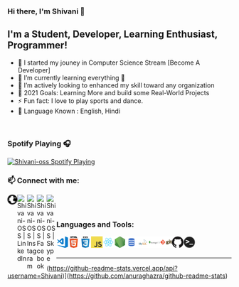 ### Hi there, I'm Shivani 👋

## I'm a Student, Developer, Learning Enthusiast, Programmer!

- 🔭 I started my jouney in Computer Science Stream [Become A Developer]
- 🌱 I’m currently learning everything 🤣
- 👯 I’m actively looking to enhanced my skill toward any organization
- 🥅 2021 Goals: Learning More and build some Real-World Projects
- ⚡ Fun fact: I love to play sports and dance.
- 💬 Language Known : English, Hindi

<br>


### Spotify Playing 🎧

[<img src="https://now-playing-codestackr.vercel.app/api/spotify-playing" alt="Shivani-oss Spotify Playing" width="350" />](https://open.spotify.com/user/swyqyimdc12jajde4vpwd2x1b)




### 📫 Connect with me:

<img align="left" alt="Shivani-OSS" width="22px" src="https://raw.githubusercontent.com/iconic/open-iconic/master/svg/globe.svg" />
<img align="left" alt="Shivani-OSS | LinkedIn" width="22px" src="https://cdn.jsdelivr.net/npm/simple-icons@v3/icons/linkedin.svg" />
<img align="left" alt="Shivani-OSS | Instagram" width="22px" src="https://cdn.jsdelivr.net/npm/simple-icons@v3/icons/instagram.svg" />
<img align="left" alt="Shivani-OSS | Facebook" width="22px" src="https://cdn.jsdelivr.net/npm/simple-icons@v3/icons/facebook.svg" />
<img align="left" alt="Shivani-OSS | Skype" width="22px" src="https://cdn.jsdelivr.net/npm/simple-icons@v3/icons/skype.svg" />

<br />
<br />


### Languages and Tools:

<img align="left" alt="Visual Studio Code" width="26px" src="https://raw.githubusercontent.com/github/explore/80688e429a7d4ef2fca1e82350fe8e3517d3494d/topics/visual-studio-code/visual-studio-code.png" />
<img align="left" alt="HTML5" width="26px" src="https://raw.githubusercontent.com/github/explore/80688e429a7d4ef2fca1e82350fe8e3517d3494d/topics/html/html.png" />
<img align="left" alt="CSS3" width="26px" src="https://raw.githubusercontent.com/github/explore/80688e429a7d4ef2fca1e82350fe8e3517d3494d/topics/css/css.png" />
<img align="left" alt="JavaScript" width="26px" src="https://raw.githubusercontent.com/github/explore/80688e429a7d4ef2fca1e82350fe8e3517d3494d/topics/javascript/javascript.png" />
<img align="left" alt="React" width="26px" src="https://raw.githubusercontent.com/github/explore/80688e429a7d4ef2fca1e82350fe8e3517d3494d/topics/react/react.png" />
<img align="left" alt="Node.js" width="26px" src="https://raw.githubusercontent.com/github/explore/80688e429a7d4ef2fca1e82350fe8e3517d3494d/topics/nodejs/nodejs.png" />
<img align="left" alt="SQL" width="26px" src="https://raw.githubusercontent.com/github/explore/80688e429a7d4ef2fca1e82350fe8e3517d3494d/topics/sql/sql.png" />
<img align="left" alt="MySQL" width="26px" src="https://raw.githubusercontent.com/github/explore/80688e429a7d4ef2fca1e82350fe8e3517d3494d/topics/mysql/mysql.png" />
<img align="left" alt="MongoDB" width="26px" src="https://raw.githubusercontent.com/github/explore/80688e429a7d4ef2fca1e82350fe8e3517d3494d/topics/mongodb/mongodb.png" />
<img align="left" alt="Git" width="26px" src="https://raw.githubusercontent.com/github/explore/80688e429a7d4ef2fca1e82350fe8e3517d3494d/topics/git/git.png" />
<img align="left" alt="GitHub" width="26px" src="https://raw.githubusercontent.com/github/explore/78df643247d429f6cc873026c0622819ad797942/topics/github/github.png" />
<img align="left" alt="Terminal" width="26px" src="https://raw.githubusercontent.com/github/explore/80688e429a7d4ef2fca1e82350fe8e3517d3494d/topics/terminal/terminal.png" />

<br />
<br />

---
(https://github-readme-stats.vercel.app/api?username=Shivani)](https://github.com/anuraghazra/github-readme-stats)




